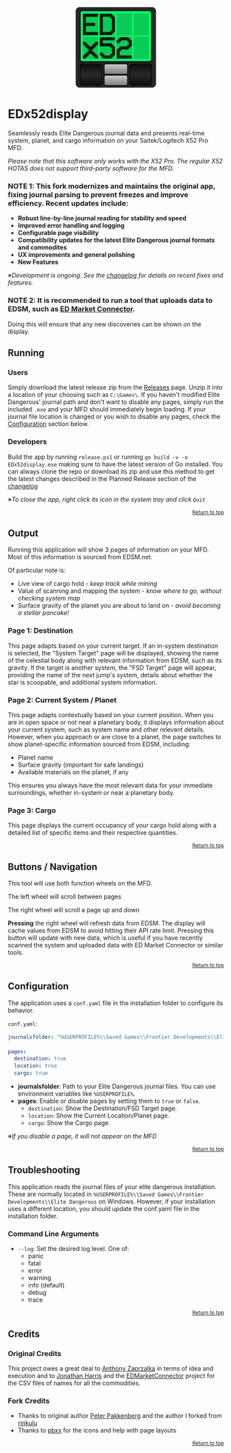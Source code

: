 <p align="center">
  <img src="./assets/giticon.png" alt="EDx52display Logo">
</p>

# EDx52display

Seamlessly reads Elite Dangerous journal data and presents real-time system, planet, and cargo information on your Saitek/Logitech X52 Pro MFD.

*Please note that this software only works with the X52 Pro. The regular X52 HOTAS does not support third-party software for the MFD.*

### NOTE 1: This fork modernizes and maintains the original app, fixing journal parsing to prevent freezes and improve efficiency. Recent updates include:
- **Robust line-by-line journal reading for stability and speed**
- **Improved error handling and logging**
- **Configurable page visibility**
- **Compatibility updates for the latest Elite Dangerous journal formats and commodites**
- **UX improvements and general polishing**
- **New Features**

※*Development is ongoing. See the [changelog](https://github.com/pellux-network/EDx52display/blob/master/CHANGELOG.md) for details on recent fixes and features.*

### NOTE 2: It is recommended to run a tool that uploads data to EDSM, such as [ED Market Connector](https://github.com/Marginal/EDMarketConnector).
Doing this will ensure that any new discoveries can be shown on the display.

## Running

### Users
Simply download the latest release zip from the [Releases](https://github.com/pellux-network/EDx52display/releases/latest) page. Unzip it into a location of your choosing such as `C:\Games\`. If you haven't modified Elite Dangerous' journal path and don't want to disable any pages, simply run the included `.exe` and your MFD should immediately begin loading. If your journal file location is changed or you wish to disable any pages, check the [Configuration](#configuration) section below.

### Developers
Build the app by running `release.ps1` or running `go build -v -o EDx52display.exe` making sure to have the latest version of Go installed. You can always clone the repo or download its zip and use this method to get the latest changes described in the Planned Release section of the [changelog](https://github.com/pellux-network/EDx52display/blob/master/CHANGELOG.md)

※*To close the app, right click its icon in the system tray and click `Quit`*

<p style="font-size: 12px" align="right">
  <a href="#edx52display">Return to top</a>
</p>

## Output

Running this application will show 3 pages of information on your MFD. Most of this information is sourced from EDSM.net.

Of particular note is:

- Live view of cargo hold - *keep track while mining*
- Value of scanning and mapping the system - *know where to go, without checking system map*
- Surface gravity of the planet you are about to land on - *avoid becoming a stellar pancake!*

### Page 1: Destination

This page adapts based on your current target. If an in-system destination is selected, the "System Target" page will be displayed, showing the name of the celestial body along with relevant information from EDSM, such as its gravity. If the target is another system, the "FSD Target" page will appear, providing the name of the next jump's system, details about whether the star is scoopable, and additional system information.

### Page 2: Current System / Planet

This page adapts contextually based on your current position. When you are in open space or not near a planetary body, it displays information about your current system, such as system name and other relevant details. However, when you approach or are close to a planet, the page switches to show planet-specific information sourced from EDSM, including:

- Planet name
- Surface gravity (important for safe landings)
- Available materials on the planet, if any

This ensures you always have the most relevant data for your immediate surroundings, whether in-system or near a planetary body.

### Page 3: Cargo

This page displays the current occupancy of your cargo hold along with a detailed list of specific items and their respective quantities.

<p style="font-size: 12px" align="right">
  <a href="#edx52display">Return to top</a>
</p>

## Buttons / Navigation

This tool will use both function wheels on the MFD.

The left wheel will scroll between pages

The right wheel will scroll a page up and down

**Pressing** the right wheel will refresh data from EDSM. The display will cache values from EDSM to avoid hitting their API rate limit. 
Pressing this button will update with new data, which is useful if you have recently scanned the system and uploaded data with ED Market Connector or similar tools.

<p style="font-size: 12px" align="right">
  <a href="#edx52display">Return to top</a>
</p>

## Configuration

The application uses a `conf.yaml` file in the installation folder to configure its behavior.

`conf.yaml`:
```yaml
journalsfolder: "%USERPROFILE%\\Saved Games\\Frontier Developments\\Elite Dangerous"

pages:
  destination: true
  location: true
  cargo: true
```

- **journalsfolder**: Path to your Elite Dangerous journal files. You can use environment variables like `%USERPROFILE%`.
- **pages**: Enable or disable pages by setting them to `true` or `false`.
  - `destination`: Show the Destination/FSD Target page.
  - `location`: Show the Current Location/Planet page.
  - `cargo`: Show the Cargo page.

※*If you disable a page, it will not appear on the MFD*

<p style="font-size: 12px" align="right">
  <a href="#edx52display">Return to top</a>
</p>

## Troubleshooting

This application reads the journal files of your elite dangerous installation.
These are normally located in `%USERPROFILE%\\Saved Games\\Frontier Developments\\Elite Dangerous` on Windows. However, if your installation
uses a different location, you should update the conf.yaml file in the installation folder.

### Command Line Arguments

- `--log`: Set the desired log level. One of:
  - panic 
  - fatal 
  - error
  - warning
  - info (default)
  - debug 
  - trace

<p style="font-size: 12px" align="right">
  <a href="#edx52display">Return to top</a>
</p>

## Credits

### Original Credits
This project owes a great deal to [Anthony Zaprzalka](https://github.com/AZaps) in terms of idea and execution
and to [Jonathan Harris](https://github.com/Marginal) and the [EDMarketConnector](https://github.com/Marginal/EDMarketConnector) project
for the CSV files of names for all the commodities.

### Fork Credits
- Thanks to original author [Peter Pakkenberg](https://github.com/peterbn) and the author I forked from [rinkulu](https://github.com/rinkulu/)
- Thanks to [pbxx](https://github.com/pbxx) for the icons and help with page layouts

<p style="font-size: 12px" align="right">
  <a href="#edx52display">Return to top</a>
</p>